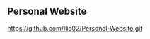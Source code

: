 Personal Website
------------------------------------------------------------
https://github.com/Ilic02/Personal-Website.git